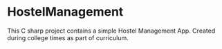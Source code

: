 # HostelManagement

This C sharp project contains a simple Hostel Management App. Created during college times as part of curriculum.
